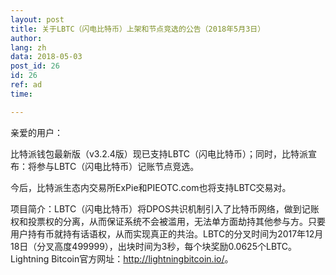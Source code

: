 ```yaml
---
layout: post
title: 关于LBTC（闪电比特币）上架和节点竞选的公告（2018年5月3日）
author: 
lang: zh
data: 2018-05-03
post_id: 26
id: 26
ref: ad
time: 

---
```



亲爱的用户：

比特派钱包最新版（v3.2.4版）现已支持LBTC（闪电比特币）；同时，比特派宣布：将参与LBTC（闪电比特币）记账节点竞选。


今后，比特派生态内交易所ExPie和PIEOTC.com也将支持LBTC交易对。


项目简介：LBTC（闪电比特币）将DPOS共识机制引入了比特币网络，做到记账权和投票权的分离，从而保证系统不会被滥用，无法单方面劫持其他参与方。只要用户持有币就持有话语权，从而实现真正的共治。LBTC的分叉时间为2017年12月18日（分叉高度499999），出块时间为3秒，每个块奖励0.0625个LBTC。Lightning Bitcoin官方网址：<a href="http://lightningbitcoin.io/" target="_blank">http://lightningbitcoin.io/</a>。

